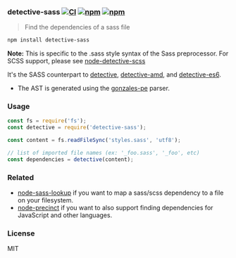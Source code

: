 ### detective-sass [![CI](https://github.com/dependents/node-detective-sass/actions/workflows/ci.yml/badge.svg)](https://github.com/dependents/node-detective-sass/actions/workflows/ci.yml) [![npm](https://img.shields.io/npm/v/detective-sass)](https://www.npmjs.com/package/detective-sass) [![npm](https://img.shields.io/npm/dm/detective-sass)](https://www.npmjs.com/package/detective-sass)

> Find the dependencies of a sass file

```sh
npm install detective-sass
```

**Note:** This is specific to the .sass style syntax of the Sass preprocessor. For SCSS support, please see [node-detective-scss](https://github.com/dependents/node-detective-scss)

It's the SASS counterpart to [detective](https://github.com/substack/node-detective), [detective-amd](https://github.com/dependents/node-detective-amd), and [detective-es6](https://github.com/dependents/node-detective-es6).

* The AST is generated using the [gonzales-pe](https://github.com/tonyganch/gonzales-pe) parser.

### Usage

```js
const fs = require('fs');
const detective = require('detective-sass');

const content = fs.readFileSync('styles.sass', 'utf8');

// list of imported file names (ex: '_foo.sass', '_foo', etc)
const dependencies = detective(content);
```

### Related

* [node-sass-lookup](https://github.com/dependents/node-sass-lookup) if you want to map a sass/scss dependency to a file on your filesystem.
* [node-precinct](https://github.com/dependents/node-precinct) if you want to also support finding dependencies for JavaScript and other languages.

### License

MIT
